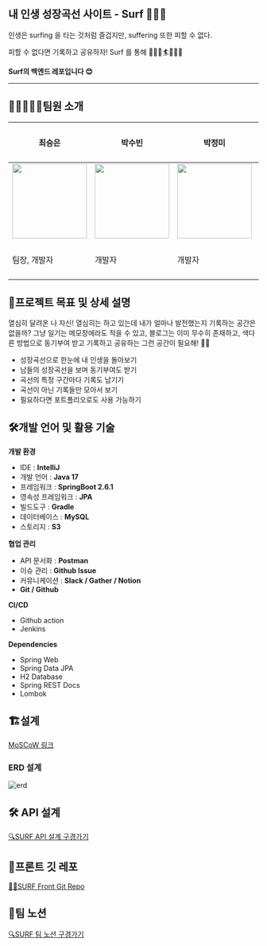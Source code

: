 ## **내 인생 성장곡선 사이트 - Surf 🏄🏻‍♂️**

인생은 surfing 을 타는 것처럼 즐겁지만, suffering 또한 피할 수 없다.

피할 수 없다면 기록하고 공유하자! Surf 를 통해 🌊🏄‍♀️🏄🏄🏻‍♂️

**Surf의 백엔드 레포입니다 😊**

---

## 🧑🏽‍🤝‍🧑🏻팀원 소개

| 최승은 | 박수빈 | 박정미 | 전효희 |
| --- | --- | --- | --- |
| <img src="https://user-images.githubusercontent.com/56287836/146504089-5dcad065-e5fe-4565-8d18-bcf1f573cce5.png"  width="150" height="150"> | <img src="https://user-images.githubusercontent.com/56287836/146503568-f24e194a-ff54-4340-89d5-66a042cd5d02.png"  width="150" height="150"> | <img src="https://user-images.githubusercontent.com/56287836/146504190-28688cf8-0435-421f-808a-ff97f12c25a8.png"  width="150" height="150"> |  |
| 팀장, 개발자 | 개발자 | 개발자 | 개발자 |

## 📍프로젝트 목표 및 상세 설명

열심히 달려온 나 자신! 열심히는 하고 있는데 내가 얼마나 발전했는지 기록하는 공간은 없을까? 그냥 일기는 메모장에라도 적을 수 있고, 블로그는 이미 무수히 존재하고, 색다른 방법으로 동기부여 받고 기록하고 공유하는 그런 공간이 필요해! 🙆‍♀️

- 성장곡선으로 한눈에 내 인생을 돌아보기
- 남들의 성장곡선을 보며 동기부여도 받기
- 곡선의 특정 구간마다 기록도 남기기
- 곡선이 아닌 기록들만 모아서 보기
- 필요하다면 포트폴리오로도 사용 가능하기

## 🛠️개발 언어 및 활용 기술

**개발 환경**

- IDE : **IntelliJ**
- 개발 언어 : **Java 17**
- 프레임워크 : **SpringBoot 2.6.1**
- 영속성 프레임워크 : **JPA**
- 빌드도구 : **Gradle**
- 데이터베이스 : **MySQL**
- 스토리지 : **S3**

**협업 관리**

- API 문서화 : **Postman**
- 이슈 관리 : **Github Issue**
- 커뮤니케이션 : **Slack / Gather / Notion**
- **Git / Github**

**CI/CD**

- Github action
- Jenkins

**Dependencies**

- Spring Web
- Spring Data JPA
- H2 Database
- Spring REST Docs
- Lombok

## 🏗️설계

[MoSCoW 링크](https://www.notion.so/MoSCoW-4f7d9e241bc24e84ac7c8213ef1d2c85)

### ERD 설계

![erd](https://user-images.githubusercontent.com/56287836/146503313-64862768-a1e1-4a94-8645-f5b423a41ddd.png)

## 🛠️ API 설계

[🔍SURF API 설계 구경가기](https://www.notion.so/6785f7446eba4a0b82d384d025cb28a6)

## 🌻프론트 깃 레포

[👨‍💻SURF Front Git Repo](https://github.com/prgrms-web-devcourse/Team_Ahpuh_Surf_FE)

## 🍁팀 노션

[🔍SURF 팀 노션 구경가기](https://www.notion.so/8-Ah-puh-Surf-ccc0a5922b8e4f638d6e897b4eb575a6)
